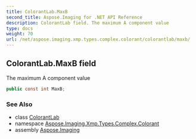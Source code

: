 ```yaml
---
title: ColorantLab.MaxB
second_title: Aspose.Imaging for .NET API Reference
description: ColorantLab field. The maximum A component value
type: docs
weight: 70
url: /net/aspose.imaging.xmp.types.complex.colorant/colorantlab/maxb/
---
```

## ColorantLab.MaxB field

The maximum A component value

```csharp
public const int MaxB;
```

### See Also

* class [ColorantLab](../)
* namespace [Aspose.Imaging.Xmp.Types.Complex.Colorant](../../colorantlab/)
* assembly [Aspose.Imaging](../../../)


